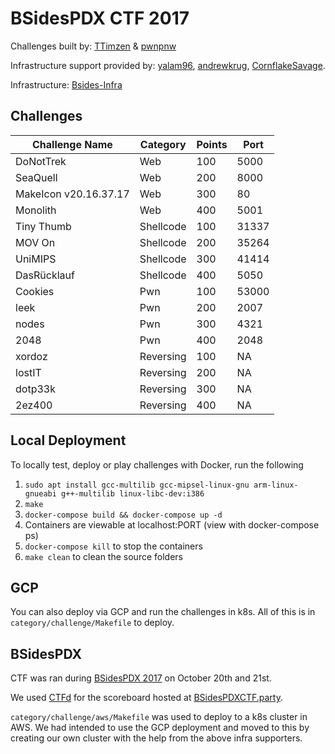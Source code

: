 # BSidesPDX CTF 2017

Challenges built by: [TTimzen](https://twitter.com/TTimzen) & [pwnpnw](https://twitter.com/pwnpnw)

Infrastructure support provided by: [yalam96](https://twitter.com/yalam96), [andrewkrug](https://twitter.com/andrewkrug), [CornflakeSavage](https://twitter.com/CornflakeSavage).

Infrastructure: [Bsides-Infra](https://github.com/flamingspaz/bsides-infra)

## Challenges

| Challenge Name | Category | Points | Port |
|----------------|----------|--------|------|
| DoNotTrek | Web | 100 | 5000 |
| SeaQuell | Web | 200 | 8000 |
| MakeIcon v20.16.37.17 | Web | 300 | 80 |
| Monolith | Web | 400 | 5001 |
| Tiny Thumb | Shellcode | 100 | 31337 |
| MOV On | Shellcode | 200 | 35264 |
| UniMIPS | Shellcode | 300 | 41414 |
| DasRücklauf | Shellcode | 400 | 5050 |
| Cookies | Pwn | 100 | 53000 |
| leek | Pwn | 200 | 2007 |
| nodes | Pwn | 300 | 4321 |
| 2048 | Pwn | 400 | 2048 |
| xordoz | Reversing | 100 | NA |
| lostIT | Reversing | 200 | NA |
| dotp33k | Reversing | 300 | NA |
| 2ez400 | Reversing | 400 | NA |

## Local Deployment

To locally test, deploy or play challenges with Docker, run the following

1. `sudo apt install gcc-multilib gcc-mipsel-linux-gnu arm-linux-gnueabi g++-multilib linux-libc-dev:i386`
1. `make`
1. `docker-compose build && docker-compose up -d`
1. Containers are viewable at localhost:PORT (view with docker-compose ps)
1. `docker-compose kill` to stop the containers
1. `make clean` to clean the source folders

## GCP

You can also deploy via GCP and run the challenges in k8s. All of this is in `category/challenge/Makefile` to deploy.

## BSidesPDX

CTF was ran during [BSidesPDX 2017](https://bsidespdx.org/events/2017/contests-events.html) on October 20th and 21st.

We used [CTFd](https://ctfd.io/) for the scoreboard hosted at [BSidesPDXCTF.party](https://bsidespdxctf.party/).

`category/challenge/aws/Makefile` was used to deploy to a k8s cluster in AWS. We had intended to use the GCP deployment and moved to this by creating our own cluster with the help from the above infra supporters.
